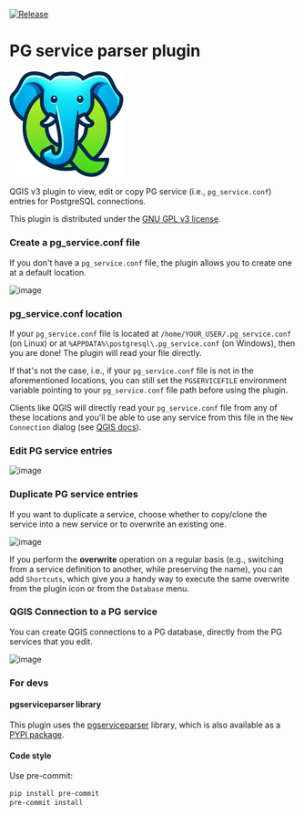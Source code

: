 [![Release](https://img.shields.io/github/v/release/opengisch/qgis-pg-service-parser-plugin.svg)](https://github.com/opengisch/qgis-pg-service-parser-plugin/releases)

# PG service parser plugin

<img src="https://raw.githubusercontent.com/opengisch/qgis-pg-service-parser-plugin/main/pg_service_parser/images/logo.png" alt="Logo" width="200px"/>


QGIS v3 plugin to view, edit or copy PG service (i.e., `pg_service.conf`) entries for PostgreSQL connections.

This plugin is distributed under the [GNU GPL v3 license](https://github.com/opengisch/qgis-pg-service-parser-plugin/blob/main/LICENSE).


### Create a pg_service.conf file

If you don't have a `pg_service.conf` file, the plugin allows you to create one at a default location.

<img width="603" height="133" alt="image" src="https://github.com/user-attachments/assets/fdd6a551-12e3-456d-b116-16fe29a23aa7" />


### pg_service.conf location

If your `pg_service.conf` file is located at `/home/YOUR_USER/.pg_service.conf` (on Linux) or at `%APPDATA%\postgresql\.pg_service.conf` (on Windows), then you are done! The plugin will read your file directly.

If that's not the case, i.e., if your `pg_service.conf` file is not in the aforementioned locations, you can still set the `PGSERVICEFILE` environment variable pointing to your `pg_service.conf` file path before using the plugin.

Clients like QGIS will directly read your `pg_service.conf` file from any of these locations and you'll be able to use any service from this file in the `New Connection` dialog (see [QGIS docs](https://docs.qgis.org/latest/en/docs/user_manual/managing_data_source/opening_data.html#creating-a-stored-connection)).

### Edit PG service entries

<img width="560" height="422" alt="image" src="https://github.com/user-attachments/assets/50629923-8684-4da9-b6dd-1a2797701dfe" />

### Duplicate PG service entries

If you want to duplicate a service, choose whether to copy/clone the service into a new service or to overwrite an existing one.

<img width="560" height="446" alt="image" src="https://github.com/user-attachments/assets/a6120c41-c0fd-45e6-a41e-7b7cc72a57c0" />

If you perform the **overwrite** operation on a regular basis (e.g., switching from a service definition to another, while preserving the name), you can add `Shortcuts`, which give you a handy way to execute the same overwrite from the plugin icon or from the `Database` menu. 

### QGIS Connection to a PG service

You can create QGIS connections to a PG database, directly from the PG services that you edit.

<img width="560" height="422" alt="image" src="https://github.com/user-attachments/assets/4d1a9d0a-55fa-4bea-a633-2a9b1fe21607" />

### For devs

#### pgserviceparser library

This plugin uses the [pgserviceparser](https://github.com/opengisch/pgserviceparser) library, which is also available as a [PYPI package](https://pypi.org/project/pgserviceparser/).



#### Code style

Use pre-commit:

```
pip install pre-commit
pre-commit install
```
